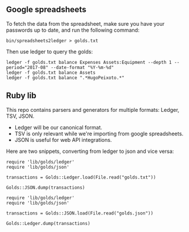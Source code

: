 
## Google spreadsheets

To fetch the data from the spreadsheet, make sure you have your passwords up to
date, and run the following command:

```
bin/spreadsheets2ledger > golds.txt
```

Then use ledger to query the golds:

```
ledger -f golds.txt balance Expenses Assets:Equipment --depth 1 --period="2017-08" --date-format "%Y-%m-%d"
ledger -f golds.txt balance Assets
ledger -f golds.txt balance ".*HugoPeixoto.*"
```


## Ruby lib

This repo contains parsers and generators for multiple formats: Ledger, TSV, JSON.

* Ledger will be our canonical format.
* TSV is only relevant while we're importing from google spreadsheets.
* JSON is useful for web API integrations.

Here are two snippets, converting from ledger to json and vice versa:

```
require 'lib/golds/ledger'
require 'lib/golds/json'

transactions = Golds::Ledger.load(File.read("golds.txt"))

Golds::JSON.dump(transactions)
```

```
require 'lib/golds/ledger'
require 'lib/golds/json'

transactions = Golds::JSON.load(File.read("golds.json"))

Golds::Ledger.dump(transactions)
```
